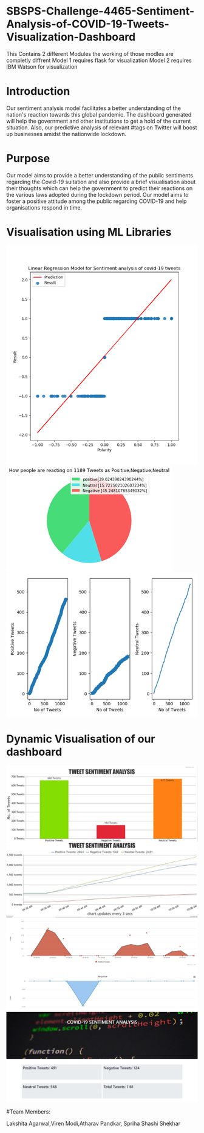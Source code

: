 






# SBSPS-Challenge-4465-Sentiment-Analysis-of-COVID-19-Tweets-Visualization-Dashboard

This Contains 2 different Modules 
the working of those modles are completly diffrent 
Model 1 requires flask for visualization
Model 2 requires IBM Watson for visualization 
<h1 >Introduction</h1>
<p>Our sentiment analysis model facilitates a better understanding of the nation's reaction towards this global pandemic. The dashboard generated will help the government and other institutions to get a hold of the current situation. Also, our predictive analysis of relevant #tags on Twitter will boost up businesses amidst the nationwide lockdown.</p>

<h1> Purpose</h1>
<p>Our model aims to provide a better understanding of the public sentiments regarding the Covid-19 suitation and also provide a brief visualisation about their thoughts which can help the government to predict their reactions on the various laws adopted during the lockdown period. Our model aims to foster a positive attitude among the public regarding COVID-19 and help organisations respond in time.</p>
<h1>Visualisation using ML Libraries</h1>
<img src="lr.png">
<img src="piechart1.png">
<img src="subplot1.png">
<br>

<h1>Dynamic Visualisation of our dashboard</h1>
<img src="e73e5229-1924-4e49-8c96-aa2f9a04efc8.jpg">
<img src="9eac33de-7cae-4d85-b68d-57e2ece6c5a9.jpg">
<img src="42dcab6e-909d-4ac4-b65f-6a65baae4cb1.jpg">
<img src="bd318f03-bbde-47dd-8d3d-5bfe27c71a45.jpg">

#Team Members: <p>Lakshita Agarwal,Viren Modi,Atharav Pandkar, Spriha Shashi Shekhar</p>
